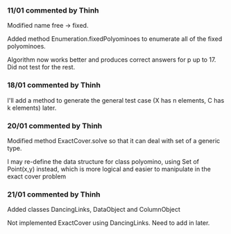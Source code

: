 ### 11/01 commented by Thinh

Modified name free -> fixed.

Added method Enumeration.fixedPolyominoes to enumerate all of the fixed polyominoes.

Algorithm now works better and produces correct answers for p up to 17. Did not test for the rest.

### 18/01 commented by Thinh

I'll add a method to generate the general test case (X has n elements, C has k elements) later.

### 20/01 commented by Thinh

Modified method ExactCover.solve so that it can deal with set of a generic type.

I may re-define the data structure for class polyomino, using Set of Point(x,y) instead, which is more logical
and easier to manipulate in the exact cover problem

### 21/01 commented by Thinh

Added classes DancingLinks, DataObject and ColumnObject

Not implemented ExactCover using DancingLinks. Need to add in later.